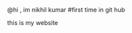 @hi , im nikhil kumar
#first time in git hub
<html>
<title>nikhil kumar</title>
<head>
this is my website
</head>
